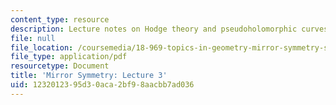 ```yaml
---
content_type: resource
description: Lecture notes on Hodge theory and pseudoholomorphic curves.
file: null
file_location: /coursemedia/18-969-topics-in-geometry-mirror-symmetry-spring-2009/1232012395d30aca2bf98aacbb7ad036_MIT18_969s09_lec03.pdf
file_type: application/pdf
resourcetype: Document
title: 'Mirror Symmetry: Lecture 3'
uid: 12320123-95d3-0aca-2bf9-8aacbb7ad036
---
```

